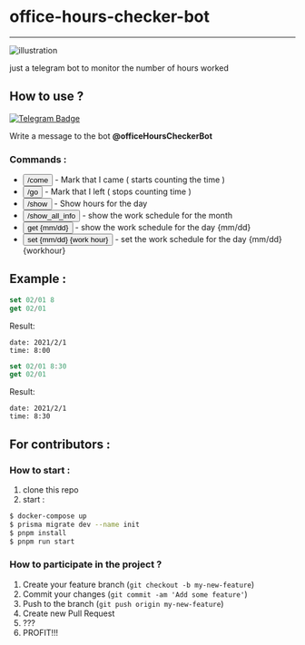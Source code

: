 # office-hours-checker-bot
---------
![illustration](https://news.noteru.com/wp-content/uploads/2020/07/08/boty-min.png)

just a telegram bot to monitor the number of hours worked

## How to use ? 

[![Telegram Badge](https://img.shields.io/badge/-Telegram-0088cc?style=flat-square&logo=Telegram&logoColor=white)](https://web.telegram.org/#/im?p=@officeHoursCheckerBot)

Write a message to the bot **@officeHoursCheckerBot**

### Commands :


- <code><button height="27">/come</button></code> - Mark that I came ( starts counting the time )
- <code><button height="27">/go</button></code> - Mark that I left ( stops counting time )
- <code><button height="27">/show</button></code> - Show hours for the day
- <code><button height="27">/show_all_info</button></code> - show the work schedule for the month
- <code><button height="27">get {mm/dd}</button></code> - show the work schedule for the day {mm/dd}
- <code><button height="27">set {mm/dd} {work hour}</button></code> - set the work schedule for the day {mm/dd} {workhour}

## Example :

```javascript
set 02/01 8
get 02/01
```

Result:
```
date: 2021/2/1 
time: 8:00
```
```javascript
set 02/01 8:30
get 02/01
```

Result:
```
date: 2021/2/1 
time: 8:30
```

## For contributors : 

### How to start : 

1. clone this repo
2. start : 
```bash
$ docker-compose up
$ prisma migrate dev --name init
$ pnpm install
$ pnpm run start
```


### How to participate in the project ?
1. Create your feature branch (```git checkout -b my-new-feature```)
2. Commit your changes (```git commit -am 'Add some feature'```)
3. Push to the branch (```git push origin my-new-feature```)
4. Create new Pull Request
5. ???
6. PROFIT!!!
